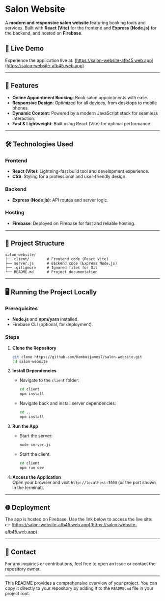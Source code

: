

# Salon Website

A **modern and responsive salon website** featuring booking tools and services. Built with **React (Vite)** for the frontend and **Express (Node.js)** for the backend, and hosted on **Firebase**.

## 🔗 Live Demo  
Experience the application live at: [https://salon-website-afb45.web.app](https://salon-website-afb45.web.app)

---

## 🚀 Features  
- **Online Appointment Booking**: Book salon appointments with ease.  
- **Responsive Design**: Optimized for all devices, from desktops to mobile phones.  
- **Dynamic Content**: Powered by a modern JavaScript stack for seamless interaction.  
- **Fast & Lightweight**: Built using React (Vite) for optimal performance.  

---

## 🛠️ Technologies Used  

### **Frontend**  
- **React (Vite)**: Lightning-fast build tool and development experience.  
- **CSS**: Styling for a professional and user-friendly design.  

### **Backend**  
- **Express (Node.js)**: API routes and server logic.  

### **Hosting**  
- **Firebase**: Deployed on Firebase for fast and reliable hosting.  

---

## 📂 Project Structure  
```plaintext
salon-website/
├── client/        # Frontend code (React Vite)
├── server.js      # Backend code (Express Node.js)
├── .gitignore     # Ignored files for Git
└── README.md      # Project documentation
```

---

## 🖥️ Running the Project Locally  

### Prerequisites  
- **Node.js** and **npm/yarn** installed.  
- Firebase CLI (optional, for deployment).  

### Steps  
1. **Clone the Repository**  
   ```bash
   git clone https://github.com/Kemboijames7/salon-website.git
   cd salon-website
   ```

2. **Install Dependencies**  
   - Navigate to the `client` folder:  
     ```bash
     cd client
     npm install
     ```
   - Navigate back and install server dependencies:  
     ```bash
     cd ..
     npm install
     ```

3. **Run the App**  
   - Start the server:  
     ```bash
     node server.js
     ```
   - Start the client:  
     ```bash
     cd client
     npm run dev
     ```

4. **Access the Application**  
   Open your browser and visit `http://localhost:3000` (or the port shown in the terminal).

---

## 🌐 Deployment  
The app is hosted on Firebase. Use the link below to access the live site:  
👉 [https://salon-website-afb45.web.app](https://salon-website-afb45.web.app)  

---

## 📧 Contact  
For any inquiries or contributions, feel free to open an issue or contact the repository owner.

---

This README provides a comprehensive overview of your project. You can copy it directly to your repository by adding it to the `README.md` file in your project root.